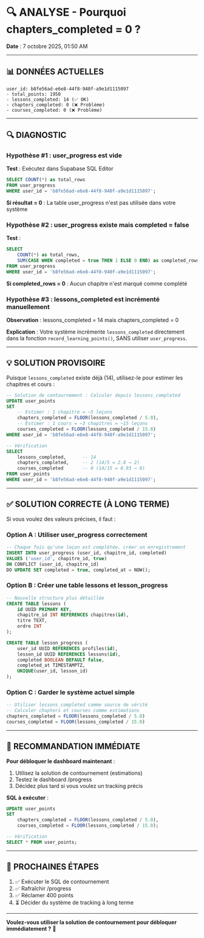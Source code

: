# 🔍 ANALYSE - Pourquoi chapters_completed = 0 ?

**Date** : 7 octobre 2025, 01:50 AM

---

## 📊 DONNÉES ACTUELLES

```
user_id: b8fe56ad-e6e8-44f8-940f-a9e1d1115097
- total_points: 1950
- lessons_completed: 14 (✅ OK)
- chapters_completed: 0 (❌ Problème)
- courses_completed: 0 (❌ Problème)
```

---

## 🔍 DIAGNOSTIC

### Hypothèse #1 : user_progress est vide
**Test** : Exécutez dans Supabase SQL Editor
```sql
SELECT COUNT(*) as total_rows
FROM user_progress
WHERE user_id = 'b8fe56ad-e6e8-44f8-940f-a9e1d1115097';
```

**Si résultat = 0** : La table user_progress n'est pas utilisée dans votre système

### Hypothèse #2 : user_progress existe mais completed = false
**Test** :
```sql
SELECT 
    COUNT(*) as total_rows,
    SUM(CASE WHEN completed = true THEN 1 ELSE 0 END) as completed_rows
FROM user_progress
WHERE user_id = 'b8fe56ad-e6e8-44f8-940f-a9e1d1115097';
```

**Si completed_rows = 0** : Aucun chapitre n'est marqué comme complété

### Hypothèse #3 : lessons_completed est incrémenté manuellement
**Observation** : lessons_completed = 14 mais chapters_completed = 0

**Explication** : Votre système incrémente `lessons_completed` directement dans la fonction `record_learning_points()`, SANS utiliser `user_progress`.

---

## 💡 SOLUTION PROVISOIRE

Puisque `lessons_completed` existe déjà (14), utilisez-le pour estimer les chapitres et cours :

```sql
-- Solution de contournement : Calculer depuis lessons_completed
UPDATE user_points
SET 
    -- Estimer : 1 chapitre = ~5 leçons
    chapters_completed = FLOOR(lessons_completed / 5.0),
    -- Estimer : 1 cours = ~3 chapitres = ~15 leçons
    courses_completed = FLOOR(lessons_completed / 15.0)
WHERE user_id = 'b8fe56ad-e6e8-44f8-940f-a9e1d1115097';

-- Vérification
SELECT 
    lessons_completed,      -- 14
    chapters_completed,     -- 2 (14/5 = 2.8 → 2)
    courses_completed       -- 0 (14/15 = 0.93 → 0)
FROM user_points
WHERE user_id = 'b8fe56ad-e6e8-44f8-940f-a9e1d1115097';
```

---

## ✅ SOLUTION CORRECTE (À LONG TERME)

Si vous voulez des valeurs précises, il faut :

### Option A : Utiliser user_progress correctement
```sql
-- Chaque fois qu'une leçon est complétée, créer un enregistrement
INSERT INTO user_progress (user_id, chapitre_id, completed)
VALUES ('user_id', chapitre_id, true)
ON CONFLICT (user_id, chapitre_id) 
DO UPDATE SET completed = true, completed_at = NOW();
```

### Option B : Créer une table lessons et lesson_progress
```sql
-- Nouvelle structure plus détaillée
CREATE TABLE lessons (
    id UUID PRIMARY KEY,
    chapitre_id INT REFERENCES chapitres(id),
    titre TEXT,
    ordre INT
);

CREATE TABLE lesson_progress (
    user_id UUID REFERENCES profiles(id),
    lesson_id UUID REFERENCES lessons(id),
    completed BOOLEAN DEFAULT false,
    completed_at TIMESTAMPTZ,
    UNIQUE(user_id, lesson_id)
);
```

### Option C : Garder le système actuel simple
```sql
-- Utiliser lessons_completed comme source de vérité
-- Calculer chapters et courses comme estimations
chapters_completed = FLOOR(lessons_completed / 5.0)
courses_completed = FLOOR(lessons_completed / 15.0)
```

---

## 🎯 RECOMMANDATION IMMÉDIATE

**Pour débloquer le dashboard maintenant** :

1. Utilisez la solution de contournement (estimations)
2. Testez le dashboard /progress
3. Décidez plus tard si vous voulez un tracking précis

**SQL à exécuter** :
```sql
UPDATE user_points
SET 
    chapters_completed = FLOOR(lessons_completed / 5.0),
    courses_completed = FLOOR(lessons_completed / 15.0);

-- Vérification
SELECT * FROM user_points;
```

---

## 📝 PROCHAINES ÉTAPES

1. ✅ Exécuter le SQL de contournement
2. ✅ Rafraîchir /progress
3. ✅ Réclamer 400 points
4. ⏳ Décider du système de tracking à long terme

---

**Voulez-vous utiliser la solution de contournement pour débloquer immédiatement ?** 🤔
